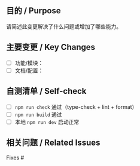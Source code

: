 ## 目的 / Purpose

请简述此变更解决了什么问题或增加了哪些能力。

## 主要变更 / Key Changes

- [ ] 功能/模块：
- [ ] 文档/配置：

## 自测清单 / Self-check

- [ ] `npm run check` 通过（type-check + lint + format）
- [ ] `npm run build` 通过
- [ ] 本地 `npm run dev` 启动正常

## 相关问题 / Related Issues

Fixes #
